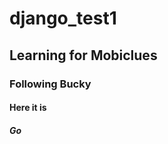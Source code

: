 # django_test1 #
## Learning for Mobiclues ##
### Following Bucky ###
#### Here it is ####
##### Go #####
